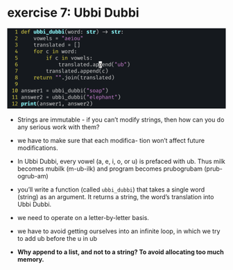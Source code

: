 # exercise 7: Ubbi Dubbi

![image-20241008202256570](images/image-20241008202256570.png)

- Strings are immutable - if you can’t modify strings, then how can you do any serious work with them?
- we have to make sure that each modifica- tion won’t affect future modifications.

- In Ubbi Dubbi, every vowel (a, e, i, o, or u) is prefaced with ub. Thus milk becomes mubilk (m-ub-ilk) and program becomes prubogrubam (prub-ogrub-am)
- you’ll write a function (called `ubbi_dubbi`) that takes a single word (string) as an argument. It returns a string, the word’s translation into Ubbi Dubbi.

- we need to operate on a letter-by-letter basis.
- we have to avoid getting ourselves into an infinite loop, in which we try to add ub before the u in ub
- **Why append to a list, and not to a string? To avoid allocating too much memory.**